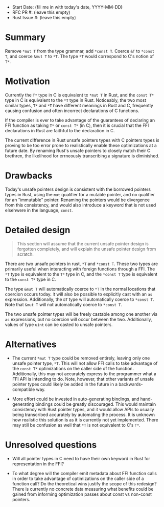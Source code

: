 - Start Date: (fill me in with today's date, YYYY-MM-DD)
- RFC PR #: (leave this empty)
- Rust Issue #: (leave this empty)

# Summary

Remove `*mut T` from the type grammar, add `*const T`. Coerce `&T` to `*const
T`, and coerce `&mut T` to `*T`. The type `*T` would correspond to C's notion of
`T*`.

# Motivation

Currently the `T*` type in C is equivalent to `*mut T` in Rust, and the `const
T*` type in C is equivalent to the `*T` type in Rust. Noticeably, the two most
similar types, `T*` and `*T` have different meanings in Rust and C, frequently
causing confusion and often incorrect declarations of C functions.

If the compiler is ever to take advantage of the guarantees of declaring an FFI
function as taking `T*` or `const T*` (in C), then it is crucial that the FFI
declarations in Rust are faithful to the declaration in C.

The current difference in Rust unsafe pointers types with C pointers types is
proving to be too error prone to realistically enable these optimizations at a
future date. By renaming Rust's unsafe pointers to closely match their C
brethren, the likelihood for errneously transcribing a signature is diminished.

# Drawbacks

Today's unsafe pointers design is consistent with the borrowed pointers types in
Rust, using the `mut` qualifier for a mutable pointer, and no qualifier for an
"immutable" pointer. Renaming the pointers would be divergence from this
consistency, and would also introduce a keyword that is not used elsehwere in
the language, `const`.

# Detailed design

> This section will assume that the current unsafe pointer design is forgotten
> completely, and will explain the unsafe pointer design from scratch.

There are two unsafe pointers in rust, `*T` and `*const T`. These two types are
primarily useful when interacting with foreign functions through a FFI. The `*T`
type is equivalent to the `T*` type in C, and the `*const T` type is equivalent
to the `const T*` type in C.

The type `&mut T` will automatically coerce to `*T` in the normal locations that
coercion occurs today. It will also be possible to explicitly cast with an `as`
expression. Additionally, the `&T` type will automatically coerce to `*const T`.
Note that `&mut T` will not automatically coerce to `*const T`.

The two unsafe pointer types will be freely castable among one another via `as`
expressions, but no coercion will occur between the two. Additionally, values of
type `uint` can be casted to unsafe pointers.

# Alternatives

* The current `*mut T` type could be removed entirely, leaving only one unsafe
  pointer type, `*T`. This will not allow FFI calls to take advantage of the
  `const T*` optimizations on the caller side of the function. Additionally,
  this may not accurately express to the programmer what a FFI API is intending
  to do. Note, however, that other variants of unsafe pointer types could likely
  be added in the future in a backwards-compatible way.

* More effort could be invested in auto-generating bindings, and hand-generating
  bindings could be greatly discouraged. This would maintain consistency with
  Rust pointer types, and it would allow APIs to usually being transcribed
  accurately by automating the process. It is unknown how realistic this
  solution is as it is currently not yet implemented. There may still be
  confusion as well that `*T` is not equivalent to C's `T*`.

# Unresolved questions

* Will all pointer types in C need to have their own keyword in Rust for
  representation in the FFI?

* To what degree will the compiler emit metadata about FFI function calls in
  order to take advantage of optimizations on the caller side of a function
  call? Do the theoretical wins justify the scope of this redesign? There is
  currently no concrete data measuring what benefits could be gained from
  informing optimization passes about const vs non-const pointers.
